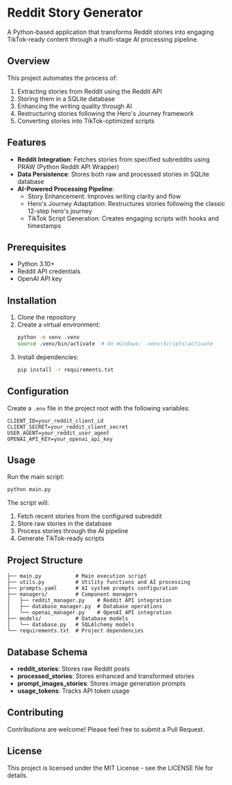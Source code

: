 # Reddit Story Generator

A Python-based application that transforms Reddit stories into engaging TikTok-ready content through a multi-stage AI processing pipeline.

## Overview

This project automates the process of:
1. Extracting stories from Reddit using the Reddit API
2. Storing them in a SQLite database
3. Enhancing the writing quality through AI
4. Restructuring stories following the Hero's Journey framework
5. Converting stories into TikTok-optimized scripts

## Features

- **Reddit Integration**: Fetches stories from specified subreddits using PRAW (Python Reddit API Wrapper)
- **Data Persistence**: Stores both raw and processed stories in SQLite database
- **AI-Powered Processing Pipeline**:
  - Story Enhancement: Improves writing clarity and flow
  - Hero's Journey Adaptation: Restructures stories following the classic 12-step hero's journey
  - TikTok Script Generation: Creates engaging scripts with hooks and timestamps

## Prerequisites

- Python 3.10+
- Reddit API credentials
- OpenAI API key

## Installation

1. Clone the repository
2. Create a virtual environment:
   ```bash
   python -m venv .venv
   source .venv/bin/activate  # On Windows: .venv\Scripts\activate
   ```
3. Install dependencies:
   ```bash
   pip install -r requirements.txt
   ```

## Configuration

Create a `.env` file in the project root with the following variables:
```env
CLIENT_ID=your_reddit_client_id
CLIENT_SECRET=your_reddit_client_secret
USER_AGENT=your_reddit_user_agent
OPENAI_API_KEY=your_openai_api_key
```

## Usage

Run the main script:
```bash
python main.py
```

The script will:
1. Fetch recent stories from the configured subreddit
2. Store raw stories in the database
3. Process stories through the AI pipeline
4. Generate TikTok-ready scripts

## Project Structure

```
├── main.py           # Main execution script
├── utils.py          # Utility functions and AI processing
├── prompts.yaml      # AI system prompts configuration
├── managers/         # Component managers
│   ├── reddit_manager.py    # Reddit API integration
│   ├── database_manager.py  # Database operations
│   └── openai_manager.py    # OpenAI API integration
├── models/           # Database models
│   └── database.py   # SQLAlchemy models
└── requirements.txt  # Project dependencies
```

## Database Schema

- **reddit_stories**: Stores raw Reddit posts
- **processed_stories**: Stores enhanced and transformed stories
- **prompt_images_stories**: Stores image generation prompts
- **usage_tokens**: Tracks API token usage

## Contributing

Contributions are welcome! Please feel free to submit a Pull Request.

## License

This project is licensed under the MIT License - see the LICENSE file for details.